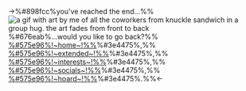 ->%#898fcc%you've reached the end...%%
![a gif with art by me of all the coworkers from knuckle sandwich in a group hug. the art fades from front to back](https://i.postimg.cc/d19MhG8M/coworkers-hug.gif)
%#676eab%...would you like to go back?%%
[%#575e96%!~home~!%%](home)%#3e4475%,%% [%#575e96%!~extended~!%%](fun)%#3e4475%,%% [%#575e96%!~interests~!%%](dork)%#3e4475%,%% [%#575e96%!~socials~!%%](island)%#3e4475%,%% [%#575e96%!~hoard~!%%](FAlREH)%#3e4475%.%%<-